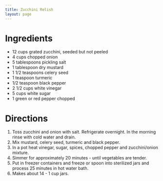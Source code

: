 ```yaml
---
title: Zucchini Relish
layout: page
---
```


# Ingredients

* 12 cups grated zucchini, seeded but not peeled
* 4 cups chopped onion
* 5 tablespoons pickling salt
* 1 tablespoon dry mustard
* 1 1/2 teaspoons celery seed
* 1 teaspoon turmeric
* 1/2 teaspoon black pepper
* 2 1/2 cups white vinegar
* 5 cups white sugar
* 1 green or red pepper chopped

# Directions

1. Toss zucchini and onion with salt. Refrigerate overnight. In the morning rinse with cold water and drain.
1. Mix mustard, celery seed, turmeric and black pepper.
1. In a pot heat vinegar, sugar, spices, chopped pepper and zucchini/onion mixture.
1. Simmer for approximately 20 minutes - until vegetables are tender.
1. Put in freezer containers and freeze or spoon into sterilized jars and process 25 minutes in hot water bath.
1. Makes about 14 - 1 cup jars.
